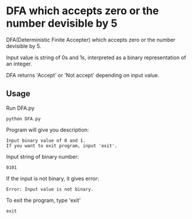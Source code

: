# DFA which accepts zero or the number devisible by 5

DFA(Deterministic Finite Accepter) which accepts zero or the number devisible by 5.

Input value is string of 0s and 1s, interpreted as a binary representation of an integer.

DFA returns 'Accept' or 'Not accept' depending on input value.

## Usage

Run DFA.py

    python DFA.py

Program will give you description:

    Input binary value of 0 and 1.
    If you want to exit program, input 'exit'.

Input string of binary number:

    0101

If the input is not binary, it gives error:

    Error: Input value is not binary.

To exit the program, type 'exit'

    exit